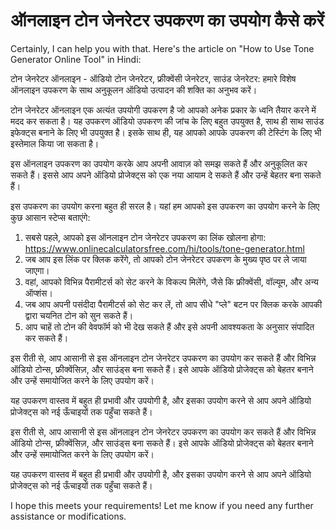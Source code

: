 ऑनलाइन टोन जेनरेटर उपकरण का उपयोग कैसे करें
===========================================

Certainly, I can help you with that. Here's the article on "How to Use Tone Generator Online Tool" in Hindi:

टोन जेनरेटर ऑनलाइन - ऑडियो टोन जेनरेटर, फ्रीक्वेंसी जेनरेटर, साउंड जेनरेटर: हमारे विशेष ऑनलाइन उपकरण के साथ अनुकूलन ऑडियो उत्पादन की शक्ति का अनुभव करें।

टोन जेनरेटर ऑनलाइन एक अत्यंत उपयोगी उपकरण है जो आपको अनेक प्रकार के ध्वनि तैयार करने में मदद कर सकता है। यह उपकरण ऑडियो उपकरण की जांच के लिए बहुत उपयुक्त है, साथ ही साथ साउंड इफेक्ट्स बनाने के लिए भी उपयुक्त है। इसके साथ ही, यह आपको आपके उपकरण की टेस्टिंग के लिए भी इस्तेमाल किया जा सकता है।

इस ऑनलाइन उपकरण का उपयोग करके आप अपनी आवाज़ को समझ सकते हैं और अनुकूलित कर सकते हैं। इससे आप अपने ऑडियो प्रोजेक्ट्स को एक नया आयाम दे सकते हैं और उन्हें बेहतर बना सकते हैं।

इस उपकरण का उपयोग करना बहुत ही सरल है। यहां हम आपको इस उपकरण का उपयोग करने के लिए कुछ आसान स्टेप्स बताएंगे:

1. सबसे पहले, आपको इस ऑनलाइन टोन जेनरेटर उपकरण का लिंक खोलना होगा: <https://www.onlinecalculatorsfree.com/hi/tools/tone-generator.html>
2. जब आप इस लिंक पर क्लिक करेंगे, तो आपको टोन जेनरेटर उपकरण के मुख्य पृष्ठ पर ले जाया जाएगा।
3. वहां, आपको विभिन्न पैरामीटर्स को सेट करने के विकल्प मिलेंगे, जैसे कि फ्रीक्वेंसी, वॉल्यूम, और अन्य ऑप्शंस।
4. जब आप अपनी पसंदीदा पैरामीटर्स को सेट कर लें, तो आप सीधे "प्ले" बटन पर क्लिक करके आपकी द्वारा चयनित टोन को सुन सकते हैं।
5. आप चाहें तो टोन की वेवफॉर्म को भी देख सकते हैं और इसे अपनी आवश्यकता के अनुसार संपादित कर सकते हैं।

इस रीती से, आप आसानी से इस ऑनलाइन टोन जेनरेटर उपकरण का उपयोग कर सकते हैं और विभिन्न ऑडियो टोन्स, फ्रीक्वेंसिज़, और साउंड्स बना सकते हैं। इसे आपके ऑडियो प्रोजेक्ट्स को बेहतर बनाने और उन्हें समायोजित करने के लिए उपयोग करें।

यह उपकरण वास्तव में बहुत ही प्रभावी और उपयोगी है, और इसका उपयोग करने से आप अपने ऑडियो प्रोजेक्ट्स को नई ऊँचाइयों तक पहुँचा सकते हैं।

इस रीती से, आप आसानी से इस ऑनलाइन टोन जेनरेटर उपकरण का उपयोग कर सकते हैं और विभिन्न ऑडियो टोन्स, फ्रीक्वेंसिज़, और साउंड्स बना सकते हैं। इसे आपके ऑडियो प्रोजेक्ट्स को बेहतर बनाने और उन्हें समायोजित करने के लिए उपयोग करें।

यह उपकरण वास्तव में बहुत ही प्रभावी और उपयोगी है, और इसका उपयोग करने से आप अपने ऑडियो प्रोजेक्ट्स को नई ऊँचाइयों तक पहुँचा सकते हैं।

I hope this meets your requirements! Let me know if you need any further assistance or modifications.